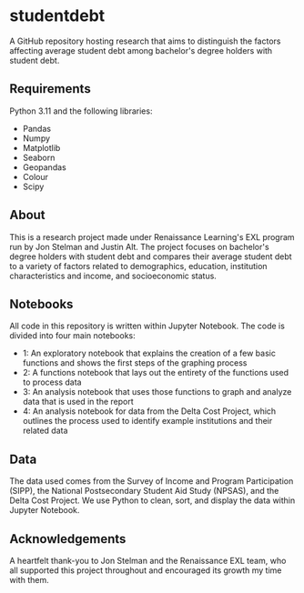 # studentdebt
A GitHub repository hosting research that aims to distinguish the factors affecting average student debt among bachelor's degree holders with student debt.

## Requirements
Python 3.11 and the following libraries:
- Pandas
- Numpy
- Matplotlib
- Seaborn
- Geopandas
- Colour
- Scipy

## About
This is a research project made under Renaissance Learning's EXL program run by Jon Stelman and Justin Alt. The project focuses on bachelor's degree holders with student debt and compares their average student debt to a variety of factors related to demographics, education, institution characteristics and income, and socioeconomic status. 

## Notebooks
All code in this repository is written within Jupyter Notebook. The code is divided into four main notebooks:
- 1: An exploratory notebook that explains the creation of a few basic functions and shows the first steps of the graphing process
- 2: A functions notebook that lays out the entirety of the functions used to process data
- 3: An analysis notebook that uses those functions to graph and analyze data that is used in the report
- 4: An analysis notebook for data from the Delta Cost Project, which outlines the process used to identify example institutions and their related data

## Data
The data used comes from the Survey of Income and Program Participation (SIPP), the National Postsecondary Student Aid Study (NPSAS), and the Delta Cost Project. We use Python to clean, sort, and display the data within Jupyter Notebook.

## Acknowledgements
A heartfelt thank-you to Jon Stelman and the Renaissance EXL team, who all supported this project throughout and encouraged its growth my time with them. 
